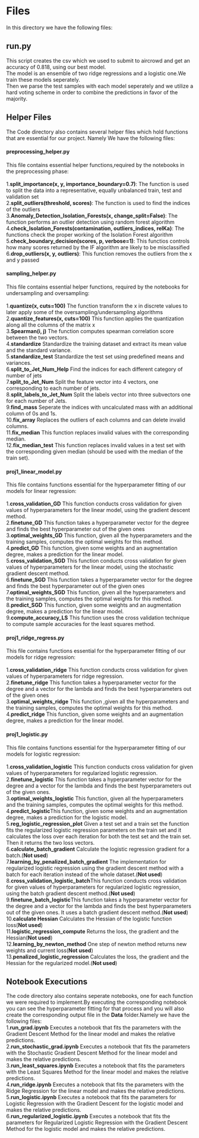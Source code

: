 # Files
In this directory we have the following files:

## run.py
This script creates the csv which we used to submit to aircrowd and get an accuracy of 0.818, using our best model.<br>
The model is an ensemble of two ridge regressions and a logistic one.We train these models seperately.<br>
Then we parse the test samples with each model seperately and we utilize a hard voting scheme in order to combine the predictions in favor of the majority.

## Helper Files
The Code directory also contains several helper files which hold functions that are essential for our project. Namely We have the following files:

#### preprocessing_helper.py
This file contains essential helper functions,required by the notebooks in the preprocessing phase:<br><br>
1.**split_importance(x, y, importance_boundary=0.7)**: The function is used to split the data into a representative, equally unbalanced train, test and validation set<br>
2.**split_outliers(threshold, scores)**: The function is used to find the indices of the outliers<br>
3.**Anomaly_Detection_Isolation_Forests(x, change_split=False)**: The function performs an outlier detection using random forest algorithm<br>
4.**check_Isolation_Forests(contamination, outliers_indices, relKa)**: The functions check the proper working of the Isolation Forest algorithm<br>
5.**check_boundary_decision(scores, p, verbose=1)**: This functios controls how many scores returned by the IF algorithm are likely to be misclassified<br>
6.**drop_outliers(x, y, outliers)**: This function removes the outliers from the x and y passed<br>


#### sampling_helper.py
This file contains essential helper functions, required by the notebooks for undersampling and oversampling:<br><br>
1.**quantize(x, cuts=100)** The function transform the x in discrete values to later apply some of the oversampling/undersampling algorithms<br>
2.**quantize_features(x, cuts=100)** This function applies the quantization along all the columns of the matrix x<br>
3.**Spearman(i, j)** The function computes spearman correlation score between the two vectors.<br>
4.**standardize** Standardize the training dataset and extract its mean value and the standard variance.<br>
5.**standardize_test** Standardize the test set using predefined means and variances.<br>
6.**split_to_Jet_Num_Help** Find the indices for each different category of number of jets<br>
7.**split_to_Jet_Num** Split the feature vector into 4 vectors, one corresponding to each number of jets.<br>
8.**split_labels_to_Jet_Num** Split the labels vector into three subvectors one for each number of Jets.<br>
9.**find_mass** Seperate the indices with uncalculated mass with an additional column of 0s and 1s.<br>
10.**fix_array** Replaces the outliers of each columns and can delete invalid columns.<br>
11.**fix_median** This function replaces invalid values with the corresponding median.<br>
12.**fix_median_test** This function replaces invalid values in a test set with the corresponding given median (should be used with the median of the train set).

#### proj1_linear_model.py
This file contains functions essential for the hyperparameter fitting of our models for linear regression:<br><br>
1.**cross_validation_GD** This function conducts cross validation for given values of hyperparameters for the linear model, using the gradient descent method.<br>
2.**finetune_GD** This function takes a hyperparameter vector for the degree and finds the best hyperparameter out of the given ones<br>
3.**optimal_weights_GD** This function, given all the hyperparameters and the training samples, computes the optimal weights for this method.<br>
4.**predict_GD** This function, given some weights and an augmentation degree, makes a prediction for the linear model.<br>
5.**cross_validation_SGD** This function conducts cross validation for given values of hyperparameters for the linear model, using the stochastic gradient descent method.<br>
6.**finetune_SGD** This function takes a hyperparameter vector for the degree and finds the best hyperparameter out of the given ones<br>
7.**optimal_weights_SGD** This function, given all the hyperparameters and the training samples, computes the optimal weights for this method.<br>
8.**predict_SGD** This function, given some weights and an augmentation degree, makes a prediction for the linear model.<br>
9.**compute_accuracy_LS** This function uses the cross validation technique to compute sample accuracies for the least squares method.

#### proj1_ridge_regress.py
This file contains functions essential for the hyperparameter fitting of our models for ridge regression:<br><br>
1.**cross_validation_ridge** This function conducts cross validation for given values of hyperparameters for ridge regression.<br>
2.**finetune_ridge** This function takes a hyperparameter vector for the degree and a vector for the lambda and finds the best hyperparameters out of the given ones<br>
3.**optimal_weights_ridge** This function ,given all the hyperparameters and the training samples, computes the optimal weights for this method.<br>
4.**predict_ridge** This function, given some weights and an augmentation degree, makes a prediction for the linear model.

#### proj1_logistic.py
This file contains functions essential for the hyperparameter fitting of our models for logistic regression:<br><br>
1.**cross_validation_logistic** This function conducts cross validation for given values of hyperparameters for regularized logistic regression.<br>
2.**finetune_logistic** This function takes a hyperparameter vector for the degree and a vector for the lambda and finds the best hyperparameters out of the given ones.<br>
3.**optimal_weights_logistic** This function, given all the hyperparameters and the training samples, computes the optimal weights for this method.<br>
4.**predict_logistic**This function, given some weights and an augmentation degree, makes a prediction for the logistic model.<br>
5.**reg_logistic_regression_plot** Given a test set and a train set the function fits the regularized logistic regression parameters on the train set and it calculates the loss over each iteration for both the test set and the train set. Then it returns the two loss vectors.<br>
6.**calculate_batch_gradient** Calculate the logistic regression gradient for a batch.(**Not used**)<br>
7.**learning_by_penalized_batch_gradient** The implementation for regularized logistic regression using the gradient descent method with a batch for each iteration instead of the whole dataset.(**Not used**)<br>
8.**cross_validation_logistic_batch**This function conducts cross validation for given values of hyperparameters for regularized logistic regression, using the batch gradient descent method.(**Not used**)<br>
9.**finetune_batch_logistic**This function takes a hyperparameter vector for the degree and a vector for the lambda and finds the best hyperparameters out of the given ones. It uses a batch gradient descent method.(**Not used**)<br>
10.**calculate Hessian** Calculates the Hessian of the logistic function loss(**Not used**)<br>
11.**logistic_regression_compute** Returns the loss, the gradient and the Hessian(**Not used**)<br>
12.**learning_by_newton_method** One step of newton method returns new weights and current loss(**Not used**)<br>
13.**penalized_logistic_regression** Calculates the loss, the gradient and the Hessian for the regularized model.(**Not used**)

## Notebook Executions
The code directory also contains seperate notebooks, one for each function we were required to implement.By executing the corresponding notebook you can see the hyperparameter fitting for that process and you will also create the corresponding output file in the **Data** folder.Namely we have the following files:<br>
1.**run_grad.ipynb** Executes a notebook that fits the parameters with the Gradient Descent Method for the linear model and makes the relative predictions.<br>
2.**run_stochastic_grad.ipynb** Executes a notebook that fits the parameters with the Stochastic Gradient Descent Method for the linear model and makes the relative predictions.<br>
3.**run_least_squares.ipynb** Executes a notebook that fits the parameters with the Least Squares Method for the linear model and makes the relative predictions.<br>
4.**run_ridge.ipynb** Executes a notebook that fits the parameters with the Ridge Regression for the linear model and makes the relative predictions.<br>
5.**run_logistic.ipynb** Executes a notebook that fits the parameters for Logistic Regression with the Gradient Descent for the logistic model and makes the relative predictions.<br>
6.**run_regularized_logistic.ipynb** Executes a notebook that fits the parameters for Regularized Logistic Regression with the Gradient Descent Method for the logistic model and makes the relative predictions.<br>
